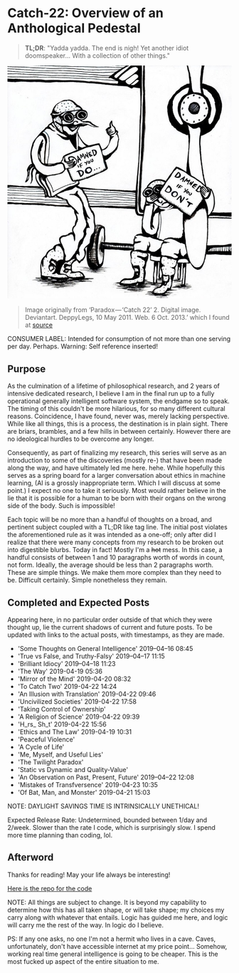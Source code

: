 # Catch-22: Overview of an Anthological Pedestal

> **TL;DR**: "Yadda yadda. The end is nigh! Yet another idiot doomspeaker... With a collection of other things."

![overview_banner](/docs/catch_22/images/overview_banner.jpg)
> Image originally from ‘Paradox — ‘Catch 22’ 2. Digital image. Deviantart. DeppyLegs, 10 May 2011. Web. 6 Oct. 2013.’ which I found at [source](http://blogs.iac.gatech.edu/unreliable/2013/10/07/hellers-catch-22/)

CONSUMER LABEL: Intended for consumption of not more than one serving per day. Perhaps. Warning: Self reference inserted!

## Purpose

As the culmination of a lifetime of philosophical research, and 2 years of intensive dedicated research, I believe I am in the final run up to a fully operational generally intelligent software system, the endgame so to speak. The timing of this couldn't be more hilarious, for so many different cultural reasons. Coincidence, I have found, never was, merely lacking perspective. While like all things, this is a process, the destination is in plain sight. There are briars, brambles, and a few hills in between certainly. However there are no ideological hurdles to be overcome any longer.

Consequently, as part of finalizing my research, this series will serve as an introduction to some of the discoveries (mostly re-) that have been made along the way, and have ultimately led me here. hehe. While hopefully this serves as a spring board for a larger conversation about ethics in machine learning, (AI is a grossly inappropriate term. Which I will discuss at some point.) I expect no one to take it seriously. Most would rather believe in the lie that it is possible for a human to be born with their organs on the wrong side of the body. Such is impossible!

Each topic will be no more than a handful of thoughts on a broad, and pertinent subject coupled with a TL;DR like tag line. The initial post violates the aforementioned rule as it was intended as a one-off; only after did I realize that there were many concepts from my research to be broken out into digestible blurbs. Today in fact! Mostly I'm a ~~hot~~ mess. In this case, a handful consists of between 1 and 10 paragraphs worth of words in count, not form. Ideally, the average should be less than 2 paragraphs worth. These are simple things. We make them more complex than they need to be. Difficult certainly. Simple nonetheless they remain.

## Completed and Expected Posts

Appearing here, in no particular order outside of that which they were thought up, lie the current shadows of current and future posts. To be updated with links to the actual posts, with timestamps, as they are made.

* 'Some Thoughts on General Intelligence' 2019–04–16 08:45
* 'True vs False, and Truthy-Falsy' 2019–04–17 11:15
* 'Brilliant Idiocy' 2019–04–18 11:23
* 'The Way' 2019-04-19 05:36
* 'Mirror of the Mind' 2019-04-20 08:32
* 'To Catch Two' 2019-04-22 14:24
* 'An Illusion with Translation' 2019-04-22 09:46
* 'Uncivilized Societies' 2019-04-22 17:58
* 'Taking Control of Ownership'
* 'A Religion of Science' 2019-04-22 09:39
* 'H_rs_ Sh_t' 2019-04-22 15:56
* 'Ethics and The Law' 2019-04-19 10:31
* 'Peaceful Violence'
* 'A Cycle of Life'
* 'Me, Myself, and Useful Lies'
* 'The Twilight Paradox'
* 'Static vs Dynamic and Quality-Value'
* 'An Observation on Past, Present, Future' 2019–04–22 12:08
* 'Mistakes of Transfversence' 2019-04-23 10:35
* 'Of Bat, Man, and Monster' 2019-04-21 15:03

NOTE: DAYLIGHT SAVINGS TIME IS INTRINSICALLY UNETHICAL!

Expected Release Rate: Undetermined, bounded between 1/day and 2/week. Slower than the rate I code, which is surprisingly slow. I spend more time planning than coding, lol.

## Afterword

Thanks for reading! May your life always be interesting!

[Here is the repo for the code](https://github.com/Bankoga/golem)

NOTE: All things are subject to change. It is beyond my capability to determine how this has all taken shape, or will take shape; my choices my carry along with whatever that entails. Logic has guided me here, and logic will carry me the rest of the way. In logic do I believe.

PS: If any one asks, no one I'm not a hermit who lives in a cave. Caves, unfortunately, don't have accessible internet at my price point... Somehow, working real time general intelligence is going to be cheaper. This is the most fucked up aspect of the entire situation to me.